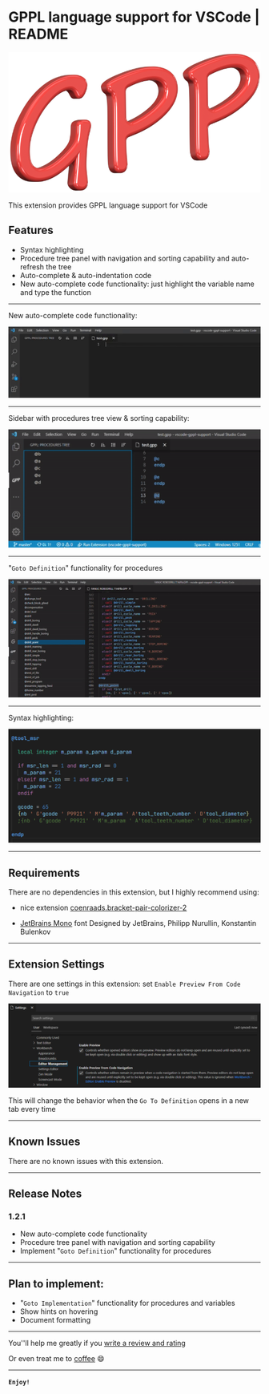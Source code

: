 # GPPL language support for VSCode | README

![Logo](https://github.com/anzory/vscode-gppl-support/blob/master/images/logo.png?raw=true)

This extension provides GPPL language support for VSCode

## Features

- Syntax highlighting
- Procedure tree panel with navigation and sorting capability and auto-refresh the tree
- Auto-complete & auto-indentation code
- New auto-complete code functionality: just highlight the variable name and type the function

---

New auto-complete code functionality:

![New auto-complete code functionality](https://github.com/anzory/vscode-gppl-support/blob/master/images/screens/auto-complete-functionality.gif?raw=true)

---

Sidebar with procedures tree view & sorting capability:

![Sidebar with procedure tree view](https://github.com/anzory/vscode-gppl-support/blob/master/images/screens/tree-sort.gif?raw=true)

---

"`Goto Definition`" functionality for procedures

![Goto Definition](https://github.com/anzory/vscode-gppl-support/blob/master/images/screens/goto-definition.gif?raw=true)

---

Syntax highlighting:

![Syntax highlighting](https://github.com/anzory/vscode-gppl-support/blob/master/images/screens/syntax-highlighting.png?raw=true)

---

## Requirements

There are no dependencies in this extension, but I highly recommend using:

- nice extension [coenraads.bracket-pair-colorizer-2](https://marketplace.visualstudio.com/items?itemName=CoenraadS.bracket-pair-colorizer-2)

- [JetBrains Mono](https://fonts.google.com/specimen/JetBrains+Mono?preview.text_type=custom) font Designed by JetBrains, Philipp Nurullin, Konstantin Bulenkov

---

## Extension Settings

There are one settings in this extension: set `Enable Preview From Code Navigation` to `true`

![settings](https://github.com/anzory/vscode-gppl-support/blob/master/images/screens/settings-600.jpg?raw=true)

This will change the behavior when the `Go To Definition` opens in a new tab every time

---

## Known Issues

There are no known issues with this extension.

---

## Release Notes

### 1.2.1

- New auto-complete code functionality
- Procedure tree panel with navigation and sorting capability
- Implement "`Goto Definition`" functionality for procedures

---

## Plan to implement:

- "`Goto Implementation`" functionality for procedures and variables
- Show hints on hovering
- Document formatting

---

You''ll help me greatly if you [write a review and rating](https://marketplace.visualstudio.com/items?itemName=anzory.vscode-gppl-support&ssr=false#review-details)

Or even treat me to [coffee](https://paypal.me/anzory?locale.x=en_EN)
😄

---

**`Enjoy!`**
